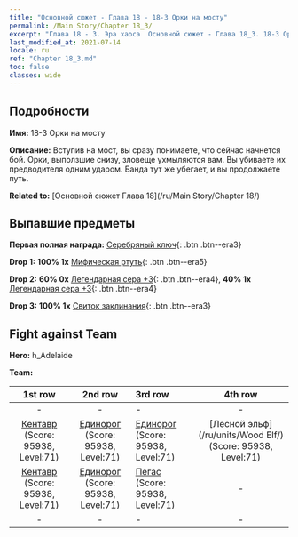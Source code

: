 ```yaml
---
title: "Основной сюжет - Глава 18 - 18-3 Орки на мосту"
permalink: /Main Story/Chapter 18_3/
excerpt: "Глава 18 - 3. Эра хаоса  Основной сюжет - Глава 18_3. 18-3 Орки на мосту"
last_modified_at: 2021-07-14
locale: ru
ref: "Chapter 18_3.md"
toc: false
classes: wide
---
```


## Подробности

 **Имя:** 18-3 Орки на мосту

 **Описание:** Вступив на мост, вы сразу понимаете, что сейчас начнется бой. Орки, выползшие снизу, зловеще ухмыляются вам. Вы убиваете их предводителя одним ударом. Банда тут же убегает, и вы продолжаете путь.

 **Related to:** [Основной сюжет Глава 18](/ru/Main Story/Chapter 18/)

## Выпавшие предметы

 **Первая полная награда:** [Серебряный ключ](/ItemsRU/con_693/){: .btn .btn--era3}

 **Drop 1:** **100% 1x** [Мифическая ртуть](/ItemsRU/mat_63/){: .btn .btn--era5}

 **Drop 2:** **60% 0x** [Легендарная сера +3](/ItemsRU/mat_57/){: .btn .btn--era4}, **40% 1x** [Легендарная сера +3](/ItemsRU/mat_57/){: .btn .btn--era4}

 **Drop 3:** **100% 1x** [Свиток заклинания](/ItemsRU/con_694/){: .btn .btn--era3}


## Fight against Team
 **Hero:** h_Adelaide

 **Team:**


  | 1st row | 2nd row | 3rd row | 4th row |
  |:----:|:----:|:----|:----:|
  | - | - | - | - |
  | [Кентавр](/ru/units/Centaur/) (Score: 95938, Level:71)  | [Единорог](/ru/units/Unicorn/) (Score: 95938, Level:71)  | [Единорог](/ru/units/Unicorn/) (Score: 95938, Level:71)  | [Лесной эльф](/ru/units/Wood Elf/) (Score: 95938, Level:71)  |
  | [Кентавр](/ru/units/Centaur/) (Score: 95938, Level:71)  | [Единорог](/ru/units/Unicorn/) (Score: 95938, Level:71)  | [Пегас](/ru/units/Pegasus/) (Score: 95938, Level:71)  | - |
  | - | - | - | - |


